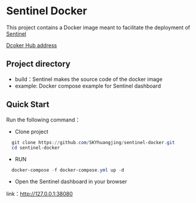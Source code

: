 Sentinel Docker
===============

This project contains a Docker image meant to facilitate the deployment of [Sentinel](https://github.com/alibaba/Sentinel)

[Dcoker Hub address](https://cloud.docker.com/repository/docker/huangjing/sentinel)

Project directory
-----------------

-	build：Sentinel makes the source code of the docker image
-	example: Docker compose example for Sentinel dashboard

Quick Start
-----------

Run the following command：

-	Clone project

```powershell
  git clone https://github.com/SKYhuangjing/sentinel-docker.git
  cd sentinel-docker
```

-	RUN

```powershell
  docker-compose -f docker-compose.yml up -d
```

-	Open the Sentinel dashboard in your browser

link：http://127.0.0.1:38080

